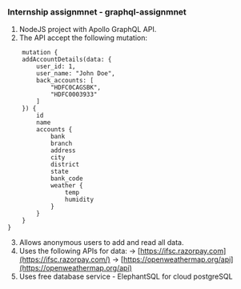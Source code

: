 ### Internship assignmnet - graphql-assignmnet
1. NodeJS project with Apollo GraphQL API. 
2. The API accept the following mutation:
```
    mutation {
	addAccountDetails(data: {
		user_id: 1,
		user_name: "John Doe",
		back_accounts: [
			"HDFC0CAGSBK",
			"HDFC0003933"
		]
	}) {
		id
		name
		accounts {
			bank
			branch
			address
			city
			district
			state
			bank_code
			weather {
				temp
				humidity
			}
		}
	}
}
```
3. Allows anonymous users to add and read all data.
4. Uses the following APIs for data:
  -> [https://ifsc.razorpay.com](https://ifsc.razorpay.com/)
  -> [https://openweathermap.org/api](https://openweathermap.org/api)
5. Uses free database service - ElephantSQL for cloud postgreSQL
